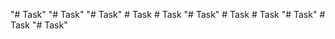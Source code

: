 "# Task" 
"# Task" 
"# Task" 
#   T a s k  
 #   T a s k  
 "# Task" 
#   T a s k  
 #   T a s k  
 "# Task" 
#   T a s k  
 "# Task" 
